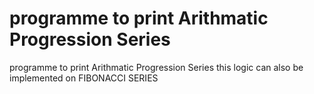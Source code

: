 # programme to print Arithmatic Progression Series 
 programme to  print Arithmatic Progression Series this logic can also be implemented on FIBONACCI SERIES
